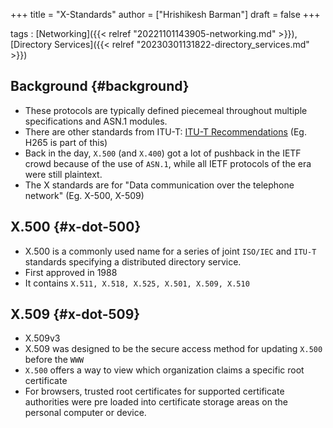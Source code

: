 +++
title = "X-Standards"
author = ["Hrishikesh Barman"]
draft = false
+++

tags
: [Networking]({{< relref "20221101143905-networking.md" >}}), [Directory Services]({{< relref "20230301131822-directory_services.md" >}})


## Background {#background}

-   These protocols are typically defined piecemeal throughout multiple specifications and ASN.1 modules.
-   There are other standards from ITU-T: [ITU-T Recommendations](https://www.itu.int/rec/T-REC/en) (Eg. H265 is part of this)
-   Back in the day, `X.500` (and `X.400`) got a lot of pushback in the IETF crowd because of the use of `ASN.1`, while all IETF protocols of the era were still plaintext.
-   The X standards are for "Data communication over the telephone network" (Eg. X-500, X-509)


## X.500 {#x-dot-500}

-   X.500 is a commonly used name for a series of joint `ISO/IEC` and `ITU-T` standards specifying a distributed directory service.
-   First approved in 1988
-   It contains `X.511, X.518, X.525, X.501, X.509, X.510`


## X.509 {#x-dot-509}

-   X.509v3
-   X.509 was designed to be the secure access method for updating `X.500` before the `WWW`
-   `X.500` offers a way to view which organization claims a specific root certificate
-   For browsers, trusted root certificates for supported certificate authorities were pre loaded into certificate storage areas on the personal computer or device.

